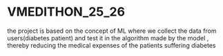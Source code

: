 # VMEDITHON_25_26
the project is based on the concept of ML where we collect the data from users(diabetes patient) and test it in the algorithm made by the model , thereby reducing the medical expenses of the patients suffering diabetes
